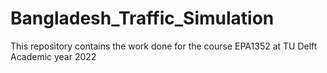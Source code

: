 # Bangladesh_Traffic_Simulation
This repository contains the work done for the course EPA1352 at TU Delft Academic year 2022
